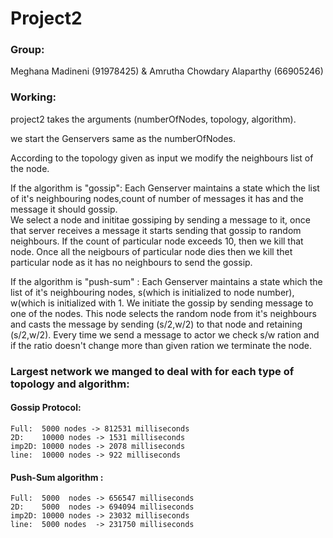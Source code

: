 # Project2

### Group:
Meghana Madineni (91978425) & Amrutha Chowdary Alaparthy (66905246)

### Working:
  project2 takes the arguments (numberOfNodes, topology, algorithm).
  
  we start the Genservers same as the numberOfNodes.
  
  According to the topology given as input we modify the neighbours list of the node. 
  
  If the algorithm is "gossip": Each Genserver maintains a state which the list of it's neighbouring nodes,count of number of messages it has and the message it should gossip.  
  We select a node and inititae gossiping by sending a message to it, once that server receives a message it starts sending that gossip to random neighbours. If the count of particular node exceeds 10, then we kill that node. Once all the neigbours of particular node dies then  we kill thet particular node as it has no neighbours to send the gossip.

  If the algorithm is "push-sum" : Each Genserver maintains a state which the list of it's neighbouring nodes, s(which is initialized to node number), w(which is initialized with 1.
  We initiate the gossip by sending message to one of the nodes. This node selects the random node from it's neighbours and casts the message by sending (s/2,w/2) to that node and retaining (s/2,w/2).
  Every time we send a message to actor we check s/w ration and if the ratio doesn't change more than given ration we terminate the node. 


### Largest network we manged to deal with for each type of topology and algorithm:
#### Gossip Protocol:
    Full:  5000 nodes -> 812531 milliseconds
    2D:    10000 nodes -> 1531 milliseconds
    imp2D: 10000 nodes -> 2078 milliseconds
    line:  10000 nodes -> 922 milliseconds
#### Push-Sum algorithm :
    Full:  5000  nodes -> 656547 milliseconds
    2D:    5000  nodes -> 694094 milliseconds
    imp2D: 10000 nodes -> 23032 milliseconds
    line:  5000 nodes  -> 231750 milliseconds
